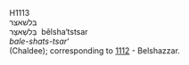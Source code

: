 <body>
  <p>H1113<br>  בּלשׁאצּר  <br> בֵּלשַׁאצַּּר  ‎  bêlsha‘tstsar  <br><i>bale-shats-tsar‘ </i><br>(Chaldee); corresponding to <a href="h1112.htm">1112</a>  - Belshazzar.<br></p>
 </body>